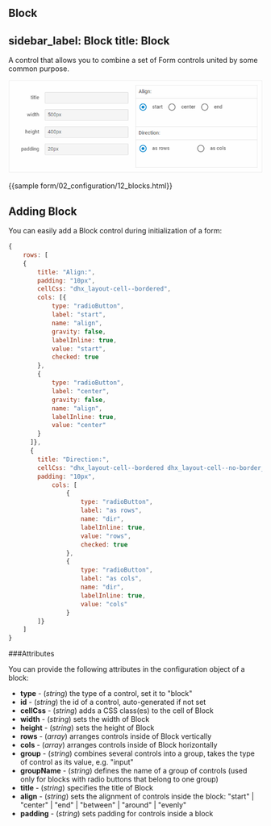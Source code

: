 Block
---
sidebar_label: Block
title: Block
---          

A control that allows you to combine a set of Form controls united by some common purpose.

![Form block](../assets/form/form_block.png)

{{sample form/02_configuration/12_blocks.html}}

Adding Block
------------

You can easily add a Block control during initialization of a form:

~~~js
{
	rows: [
    {
		title: "Align:",
		padding: "10px",
		cellCss: "dhx_layout-cell--bordered",
		cols: [{
			type: "radioButton",
			label: "start",
			name: "align",
			gravity: false,
			labelInline: true,
			value: "start",
			checked: true
		},
		{
        	type: "radioButton",
        	label: "center",
        	gravity: false,
        	name: "align",
        	labelInline: true,
        	value: "center"
		}
   	  ]},
      {
      	title: "Direction:",
      	cellCss: "dhx_layout-cell--bordered dhx_layout-cell--no-border_top",
      	padding: "10px",
      		cols: [
      			{
      				type: "radioButton",
                    label: "as rows",
                    name: "dir",
                    labelInline: true,
                    value: "rows",
                    checked: true
      			},
                {
                	type: "radioButton",
                	label: "as cols",
                	name: "dir",
                	labelInline: true,
                	value: "cols"
               	}
      	]}
    ]
}
~~~

###Attributes

You can provide the following attributes in the configuration object of a block:

- **type** - (*string*) the type of a control, set it to "block"
- **id** - (*string*) the id of a control, auto-generated if not set
- **cellCss** - (*string*) adds a CSS class(es) to the cell of Block
- **width** - (*string*) sets the width of Block
- **height** - (*string*) sets the height of Block
- **rows** - (*array*) arranges controls inside of Block vertically
- **cols** - (*array*) arranges controls inside of Block horizontally
- **group** - (*string*) combines several controls into a group, takes the type of control as its value, e.g. "input"
- **groupName** - (*string*) defines the name of a group of controls (used only for blocks with radio buttons that belong to one group)
- **title** - (*string*) specifies the title of Block 
- **align** - (*string*) sets the alignment of controls inside the block: "start" | "center" | "end" | "between" | "around" | "evenly" 
- **padding**  - (*string*) sets padding for controls inside a block 




